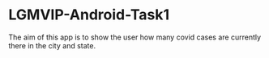 # LGMVIP-Android-Task1
The aim of this app is to show the user how many covid cases are currently there in the city and state.


















